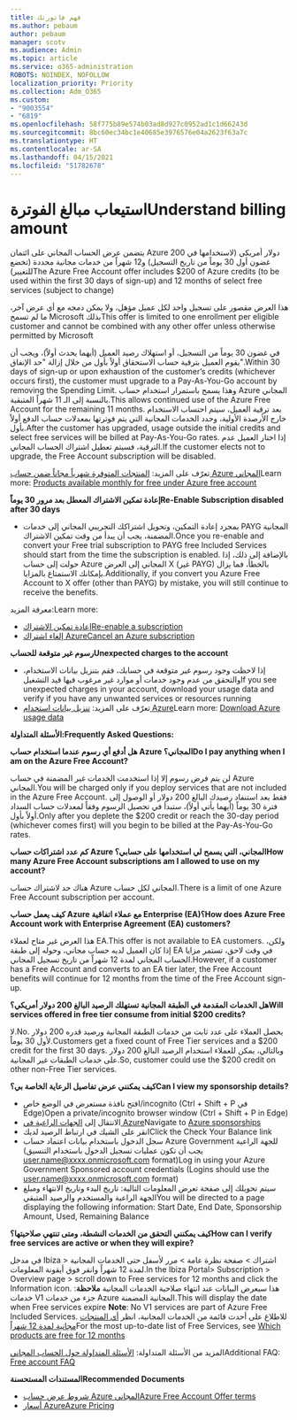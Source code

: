 ```yaml
---
title: فهم فاتورتك
ms.author: pebaum
author: pebaum
manager: scotv
ms.audience: Admin
ms.topic: article
ms.service: o365-administration
ROBOTS: NOINDEX, NOFOLLOW
localization_priority: Priority
ms.collection: Adm_O365
ms.custom:
- "9003554"
- "6819"
ms.openlocfilehash: 58f775b89e574b03ad8d927c0952ad1c1d66243d
ms.sourcegitcommit: 8bc60ec34bc1e40685e3976576e04a2623f63a7c
ms.translationtype: HT
ms.contentlocale: ar-SA
ms.lasthandoff: 04/15/2021
ms.locfileid: "51782678"
---
```

# <a name="understand-billing-amount"></a><span data-ttu-id="901ce-102">استيعاب مبالغ الفوترة</span><span class="sxs-lookup"><span data-stu-id="901ce-102">Understand billing amount</span></span>

<span data-ttu-id="901ce-103">يتضمن عرض الحساب المجاني على ائتمان Azure 200 دولار أمريكي (لاستخدامها في غضون أول 30 يوماً من تاريخ التسجيل) و12 شهراً من خدمات مجانية محددة (تخضع للتغيير)</span><span class="sxs-lookup"><span data-stu-id="901ce-103">The Azure Free Account offer includes $200 of Azure credits (to be used within the first 30 days of sign-up) and 12 months of select free services (subject to change)</span></span>

<span data-ttu-id="901ce-104">هذا العرض مقصور على تسجيل واحد لكل عميل مؤهل، ولا يمكن دمجه مع أي عرض آخر، ما لم تسمح Microsoft بذلك</span><span class="sxs-lookup"><span data-stu-id="901ce-104">This offer is limited to one enrollment per eligible customer and cannot be combined with any other offer unless otherwise permitted by Microsoft</span></span>

<span data-ttu-id="901ce-105">في غضون 30 يوماً من التسجيل، أو استهلاك رصيد العميل (أيهما يحدث أولاً)، ويجب أن يقوم العميل بترقية حساب الاستحقاق أولاً بأول من خلال إزالة "حد الإنفاق".</span><span class="sxs-lookup"><span data-stu-id="901ce-105">Within 30 days of sign-up or upon exhaustion of the customer’s credits (whichever occurs first), the customer must upgrade to a Pay-As-You-Go account by removing the Spending Limit.</span></span> <span data-ttu-id="901ce-106">وهذا يسمح باستمرار استخدام حساب Azure المجاني بالنسبة إلى الـ 11 شهراً المتبقية.</span><span class="sxs-lookup"><span data-stu-id="901ce-106">This allows continued use of the Azure Free Account for the remaining 11 months.</span></span> <span data-ttu-id="901ce-107">بعد ترقية العميل، سيتم احتساب الاستخدام خارج الأرصدة الأولية، وحدد الخدمات المجانية التي يتم فوترتها بمعدلات حساب الدفع أولاً بأول.</span><span class="sxs-lookup"><span data-stu-id="901ce-107">After the customer has upgraded, usage outside the initial credits and select free services will be billed at Pay-As-You-Go rates.</span></span> <span data-ttu-id="901ce-108">إذا اختار العميل عدم الترقية، فسيتم تعطيل اشتراك الحساب المجاني.</span><span class="sxs-lookup"><span data-stu-id="901ce-108">If the customer elects not to upgrade, the Free Account subscription will be disabled.</span></span>

<span data-ttu-id="901ce-109">تعرّف على المزيد: [المنتجات المتوفرة شهرياً مجاناً ضمن حساب Azure المجاني](https://azure.microsoft.com/free/free-account-faq/)</span><span class="sxs-lookup"><span data-stu-id="901ce-109">Learn more: [Products available monthly for free under Azure free account](https://azure.microsoft.com/free/free-account-faq/)</span></span>

<span data-ttu-id="901ce-110">**إعادة تمكين الاشتراك المعطل بعد مرور 30 يوماً**</span><span class="sxs-lookup"><span data-stu-id="901ce-110">**Re-Enable Subscription disabled after 30 days**</span></span>

- <span data-ttu-id="901ce-111">بمجرد إعادة التمكين، وتحويل اشتراكك التجريبي المجاني إلى خدمات PAYG المجانية المضمنة، يجب أن يبدأ من وقت تمكين الاشتراك.</span><span class="sxs-lookup"><span data-stu-id="901ce-111">Once you re-enable and convert your Free trial subscription to PAYG free Included Services should start from the time the subscription is enabled.</span></span> <span data-ttu-id="901ce-112">بالإضافة إلى ذلك، إذا حولت إلى حساب Azure المجاني إلى العرض X (غير PAYG) بالخطأ، فما يزال بإمكانك الاستمتاع بالمزايا.</span><span class="sxs-lookup"><span data-stu-id="901ce-112">Additionally, if you convert you Azure Free Account to X offer (other than PAYG) by mistake, you will still continue to receive the benefits.</span></span>

<span data-ttu-id="901ce-113">معرفة المزيد:</span><span class="sxs-lookup"><span data-stu-id="901ce-113">Learn more:</span></span> 
- [<span data-ttu-id="901ce-114">إعادة تمكين الاشتراك</span><span class="sxs-lookup"><span data-stu-id="901ce-114">Re-enable a subscription</span></span>](https://docs.microsoft.com/azure/billing/billing-subscription-become-disable?WT.mc_id=Portal-Microsoft_Azure_Support)
- [<span data-ttu-id="901ce-115">إلغاء اشتراك Azure</span><span class="sxs-lookup"><span data-stu-id="901ce-115">Cancel an Azure subscription</span></span>](https://docs.microsoft.com/azure/billing/billing-how-to-cancel-azure-subscription?WT.mc_id=Portal-Microsoft_Azure_Support)

<span data-ttu-id="901ce-116">**رسوم غير متوقعة للحساب**</span><span class="sxs-lookup"><span data-stu-id="901ce-116">**Unexpected charges to the account**</span></span>

- <span data-ttu-id="901ce-117">إذا لاحظت وجود رسوم غير متوقعة في حسابك، فقم بتنزيل بيانات الاستخدام، والتحقق من عدم وجود خدمات أو موارد غير مرغوب فيها قيد التشغيل</span><span class="sxs-lookup"><span data-stu-id="901ce-117">If you see unexpected charges in your account, download your usage data and verify if you have any unwanted services or resources running</span></span>
- <span data-ttu-id="901ce-118">تعرّف على المزيد: [تنزيل بيانات استخدام Azure](https://docs.microsoft.com/azure/billing/billing-download-azure-invoice-daily-usage-date?WT.mc_id=Portal-Microsoft_Azure_Support#download-usage)</span><span class="sxs-lookup"><span data-stu-id="901ce-118">Learn more: [Download Azure usage data](https://docs.microsoft.com/azure/billing/billing-download-azure-invoice-daily-usage-date?WT.mc_id=Portal-Microsoft_Azure_Support#download-usage)</span></span>

<span data-ttu-id="901ce-119">**الأسئلة المتداولة:**</span><span class="sxs-lookup"><span data-stu-id="901ce-119">**Frequently Asked Questions:**</span></span>

<span data-ttu-id="901ce-120">**هل أدفع أي رسوم عندما استخدام حساب Azure المجاني؟**</span><span class="sxs-lookup"><span data-stu-id="901ce-120">**Do I pay anything when I am on the Azure Free Account?**</span></span>

<span data-ttu-id="901ce-121">لن يتم فرض رسوم إلا إذا استخدمت الخدمات غير المضمنة في حساب Azure المجاني.</span><span class="sxs-lookup"><span data-stu-id="901ce-121">You will be charged only if you deploy services that are not included in the Azure Free Account.</span></span> <span data-ttu-id="901ce-122">فقط بعد استنفاد رصيدك البالغ 200 دولار أو الوصول إلى فترة 30 يوماً (أيهما يأتي أولاً)، ستبدأ في تحصيل الرسوم وفقاً لمعدلات حساب السداد أولاً بأول.</span><span class="sxs-lookup"><span data-stu-id="901ce-122">Only after you deplete the $200 credit or reach the 30-day period (whichever comes first) will you begin to be billed at the Pay-As-You-Go rates.</span></span>

<span data-ttu-id="901ce-123">**كم عدد اشتراكات حساب Azure المجاني، التي يسمح لي استخدامها على حسابي؟**</span><span class="sxs-lookup"><span data-stu-id="901ce-123">**How many Azure Free Account subscriptions am I allowed to use on my account?**</span></span>  

<span data-ttu-id="901ce-124">هناك حد لاشتراك حساب Azure المجاني لكل حساب.</span><span class="sxs-lookup"><span data-stu-id="901ce-124">There is a limit of one Azure Free Account subscription per account.</span></span>

<span data-ttu-id="901ce-125">**كيف يعمل حساب Azure مع عملاء اتفاقية Enterprise (EA)؟**</span><span class="sxs-lookup"><span data-stu-id="901ce-125">**How does Azure Free Account work with Enterprise Agreement (EA) customers?**</span></span>  

<span data-ttu-id="901ce-126">هذا العرض غير متاح لعملاء EA.</span><span class="sxs-lookup"><span data-stu-id="901ce-126">This offer is not available to EA customers.</span></span> <span data-ttu-id="901ce-127">ولكن، إذا كان العميل لديه حساب مجاني، وحوله إلى طبقة EA في وقت لاحق، تستمر مزايا الحساب المجاني لمدة 12 شهراً من تاريخ تسجيل المجاني.</span><span class="sxs-lookup"><span data-stu-id="901ce-127">However, if a customer has a Free Account and converts to an EA tier later, the Free Account benefits will continue for 12 months from the time of the Free Account sign-up.</span></span>

<span data-ttu-id="901ce-128">**هل الخدمات المقدمة في الطبقة المجانية تستهلك الرصيد البالغ 200 دولار أمريكي؟**</span><span class="sxs-lookup"><span data-stu-id="901ce-128">**Will services offered in free tier consume from initial $200 credits?**</span></span>  

<span data-ttu-id="901ce-129">لا.</span><span class="sxs-lookup"><span data-stu-id="901ce-129">No.</span></span> <span data-ttu-id="901ce-130">يحصل العملاء على عدد ثابت من خدمات الطبقة المجانية ورصيد قدره 200 دولار لأول 30 يوماً.</span><span class="sxs-lookup"><span data-stu-id="901ce-130">Customers get a fixed count of Free Tier services and a $200 credit for the first 30 days.</span></span> <span data-ttu-id="901ce-131">وبالتالي، يمكن للعملاء استخدام الرصيد البالغ 200 دولار على خدمات الطبقات غير المجانية.</span><span class="sxs-lookup"><span data-stu-id="901ce-131">So, customer could use the $200 credit on other non-Free Tier services.</span></span>

<span data-ttu-id="901ce-132">**كيف يمكنني عرض تفاصيل الرعاية الخاصة بي؟**</span><span class="sxs-lookup"><span data-stu-id="901ce-132">**Can I view my sponsorship details?**</span></span>

- <span data-ttu-id="901ce-133">افتح نافذة مستعرض في الوضع خاص/incognito (Ctrl + Shift + P في Edge)</span><span class="sxs-lookup"><span data-stu-id="901ce-133">Open a private/incognito browser window (Ctrl + Shift + P in Edge)</span></span>
- <span data-ttu-id="901ce-134">الانتقال إلى [الجهات الراعية في Azure](http://www.microsoftazuresponsorships.com/)</span><span class="sxs-lookup"><span data-stu-id="901ce-134">Navigate to [Azure sponsorships](http://www.microsoftazuresponsorships.com/)</span></span>
- <span data-ttu-id="901ce-135">انقر على الشيك في ارتباط الرصيد لديك</span><span class="sxs-lookup"><span data-stu-id="901ce-135">Click the Check Your Balance link</span></span>
- <span data-ttu-id="901ce-136">سجل الدخول باستخدام بيانات اعتماد حساب Azure Government للجهة الراعية (يجب أن تكون عمليات تسجيل الدخول باستخدام التنسيق user.name@xxxx.onmicrosoft.com format)</span><span class="sxs-lookup"><span data-stu-id="901ce-136">Log in using your Azure Government Sponsored account credentials (Logins should use the user.name@xxxx.onmicrosoft.com format)</span></span>
- <span data-ttu-id="901ce-137">سيتم تحويلك إلى صفحة تعرض المعلومات التالية: تاريخ البدء وتاريخ الانتهاء ومبلغ الجهة الراعية والمستخدم والرصيد المتبقي</span><span class="sxs-lookup"><span data-stu-id="901ce-137">You will be directed to a page displaying the following information: Start Date, End Date, Sponsorship Amount, Used, Remaining Balance</span></span>

<span data-ttu-id="901ce-138">**كيف يمكنني التحقق من الخدمات النشطة، ومتى تنتهي صلاحيتها؟**</span><span class="sxs-lookup"><span data-stu-id="901ce-138">**How can I verify free services are active or when they will expire?**</span></span>

<span data-ttu-id="901ce-139">في مدخل Ibiza > اشتراك > صفحة نظرة عامة > مرر لأسفل حتى الخدمات المجانية لمدة 12 شهراً وانقر فوق أيقونة المعلومات.</span><span class="sxs-lookup"><span data-stu-id="901ce-139">In the Ibiza Portal> Subscription > Overview page > scroll down to Free services for 12 months and click the Information icon.</span></span> <span data-ttu-id="901ce-140">هذا سيعرض البيانات عند انتهاء صلاحية الخدمات المجانية **ملاحظة**: خدمات V1 جزء من خدمات Azure المجانية المضمنة.</span><span class="sxs-lookup"><span data-stu-id="901ce-140">This will display the date when Free services expire **Note**: No V1 services are part of Azure Free Included Services.</span></span> <span data-ttu-id="901ce-141">للاطلاع على أحدث قائمة من الخدمات المجانية، انظر [أي المنتجات مجانية لمدة 12 شهراً](http://www.microsoftazuresponsorships.com/)</span><span class="sxs-lookup"><span data-stu-id="901ce-141">For the most up-to-date list of Free Services, see [Which products are free for 12 months](http://www.microsoftazuresponsorships.com/)</span></span>

<span data-ttu-id="901ce-142">المزيد من الأسئلة المتداولة: [الأسئلة المتداولة حول الحساب المجاني](https://azure.microsoft.com/free/free-account-faq/)</span><span class="sxs-lookup"><span data-stu-id="901ce-142">Additional FAQ: [Free account FAQ](https://azure.microsoft.com/free/free-account-faq/)</span></span>

<span data-ttu-id="901ce-143">**المستندات المستحسنة**</span><span class="sxs-lookup"><span data-stu-id="901ce-143">**Recommended Documents**</span></span>

- [<span data-ttu-id="901ce-144">شروط عرض حساب Azure المجاني</span><span class="sxs-lookup"><span data-stu-id="901ce-144">Azure Free Account Offer terms</span></span>](https://azure.microsoft.com/offers/ms-azr-0044p/)
- [<span data-ttu-id="901ce-145">أسعار Azure</span><span class="sxs-lookup"><span data-stu-id="901ce-145">Azure Pricing</span></span>](https://azure.microsoft.com/pricing/)